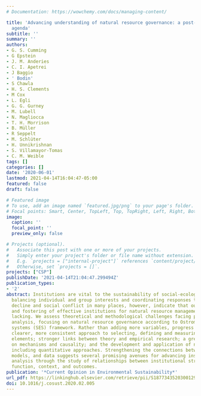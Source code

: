 ```yaml
---
# Documentation: https://wowchemy.com/docs/managing-content/

title: 'Advancing understanding of natural resource governance: a post-Ostrom research
  agenda'
subtitle: ''
summary: ''
authors:
- G. S. Cumming
- G Epstein
- J. M. Anderies
- C. I. Apetrei
- J Baggio
- ' Bodin'
- S Chawla
- H. S. Clements
- M Cox
- L. Egli
- G. G. Gurney
- M. Lubell
- N. Magliocca
- T. H. Morrison
- B. Müller
- R Seppelt
- M. Schlüter
- H. Unnikrishnan
- S. Villamayor-Tomas
- C. M. Weible
tags: []
categories: []
date: '2020-06-01'
lastmod: 2021-04-14T16:04:47-05:00
featured: false
draft: false

# Featured image
# To use, add an image named `featured.jpg/png` to your page's folder.
# Focal points: Smart, Center, TopLeft, Top, TopRight, Left, Right, BottomLeft, Bottom, BottomRight.
image:
  caption: ''
  focal_point: ''
  preview_only: false

# Projects (optional).
#   Associate this post with one or more of your projects.
#   Simply enter your project's folder or file name without extension.
#   E.g. `projects = ["internal-project"]` references `content/project/deep-learning/index.md`.
#   Otherwise, set `projects = []`.
projects: ["CSP"]
publishDate: '2021-04-14T21:04:47.299494Z'
publication_types:
- '2'
abstract: Institutions are vital to the sustainability of social-ecological systems,
  balancing individual and group interests and coordinating responses to change. Ecological
  decline and social conflict in many places, however, indicate that our understanding
  and fostering of effective institutions for natural resource management is still
  lacking. We assess theoretical and methodological challenges facing positivist institutional
  analysis, focusing on natural resource governance according to Ostrom's social-ecological
  systems (SES) framework. Rather than adding more variables, progress requires a
  clearer, more consistent approach to selecting, defining and measuring institutional
  elements; stronger links between theory and empirical research; a greater focus
  on mechanisms and causality; and the development and application of new methods,
  including quantitative approaches. Strengthening the connections between theory,
  models, and data suggests several promising avenues for advancing institutional
  analysis through the study of relationships between institutional structure, process,
  function, context, and outcomes.
publication: '*Current Opinion in Environmental Sustainability*'
url_pdf: https://linkinghub.elsevier.com/retrieve/pii/S1877343520300129
doi: 10.1016/j.cosust.2020.02.005
---
```

